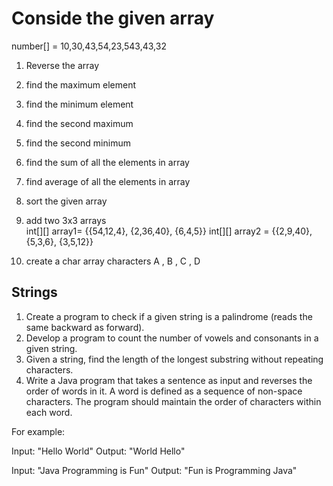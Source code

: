 # Conside the given array
number[] = 10,30,43,54,23,543,43,32
1. Reverse the array
2. find the maximum element
3. find the minimum element
4. find the second maximum
5. find the second minimum
6. find the sum of all the elements in array
7. find average of all the elements in array
8. sort the given array

9. add two 3x3 arrays  
   int[][] array1= {{54,12,4}, {2,36,40}, {6,4,5}}
   int[][] array2 = {{2,9,40}, {5,3,6}, {3,5,12}}
10. create a char array
    characters A , B , C , D



## Strings

1. Create a program to check if a given string is a palindrome (reads the same backward as forward).
2. Develop a program to count the number of vowels and consonants in a given string.
3. Given a string, find the length of the longest substring without repeating characters.
4. Write a Java program that takes a sentence as input and reverses the order of words in it. A word is defined as a sequence of non-space characters. The program should maintain the order of characters within each word.

For example:

Input: "Hello World"
Output: "World Hello"

Input: "Java Programming is Fun"
Output: "Fun is Programming Java"


